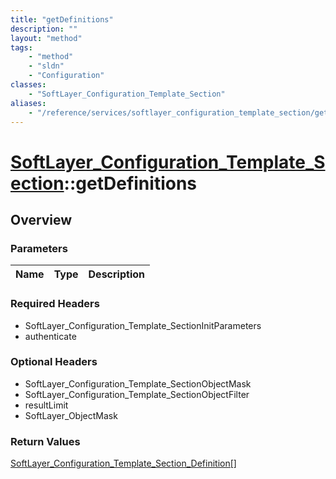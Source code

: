 ```yaml
---
title: "getDefinitions"
description: ""
layout: "method"
tags:
    - "method"
    - "sldn"
    - "Configuration"
classes:
    - "SoftLayer_Configuration_Template_Section"
aliases:
    - "/reference/services/softlayer_configuration_template_section/getDefinitions"
---
```

# [SoftLayer_Configuration_Template_Section](/reference/services/SoftLayer_Configuration_Template_Section)::getDefinitions




## Overview 


### Parameters 
|Name | Type | Description |
| --- | --- | --- |


### Required Headers
* SoftLayer_Configuration_Template_SectionInitParameters
* authenticate

### Optional Headers
* SoftLayer_Configuration_Template_SectionObjectMask
* SoftLayer_Configuration_Template_SectionObjectFilter
* resultLimit
* SoftLayer_ObjectMask

### Return Values
<a href='/reference/datatypes/SoftLayer_Configuration_Template_Section_Definition'>SoftLayer_Configuration_Template_Section_Definition[] </a>

